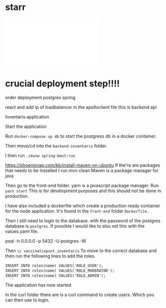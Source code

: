 # starr
![STARR](starr/Document.pdf)


#  crucial deployment step!!!!
order deployment
postgres
spring

react and add ip of loadbalancer in the apolloclient file this is backend api

Inventaris application

Start the application

Run `docker-compose up db` to start the postgress db in a docker container.

Then move/cd into the `backend-inventaris` folder.

I then run `./mvnw spring-boot:run`

https://phoenixnap.com/kb/install-maven-on-ubuntu
If the're are packages that needs to be installed I run mvn clean
Maven is a package manager for java

Then go to the front-end folder.
yarn is a javascript package manager.
Run `yarn start`
This is for development purposes and this should not be done in production.

I have also included a dockerfile which create a production ready container for the node application.
It's found in the `front-end` folder `Dockerfile`.

Then I still need to login to the database. 
with the password of the postgres database is `postgres`. 
If possible I would like to also set this with the values.yaml file.

psql -h 0.0.0.0  -p 5432 -U postgres -W

Then `\c vaccinatiepunt_inventaris`
To move to the correct database and then run the following lines to add the roles.
```
INSERT INTO roles(name) VALUES('ROLE_USER');
INSERT INTO roles(name) VALUES('ROLE_MODERATOR');
INSERT INTO roles(name) VALUES('ROLE_ADMIN');
```

The application has now started

In the curl folder there are is a curl command to create users.
Which you can then use to login.

